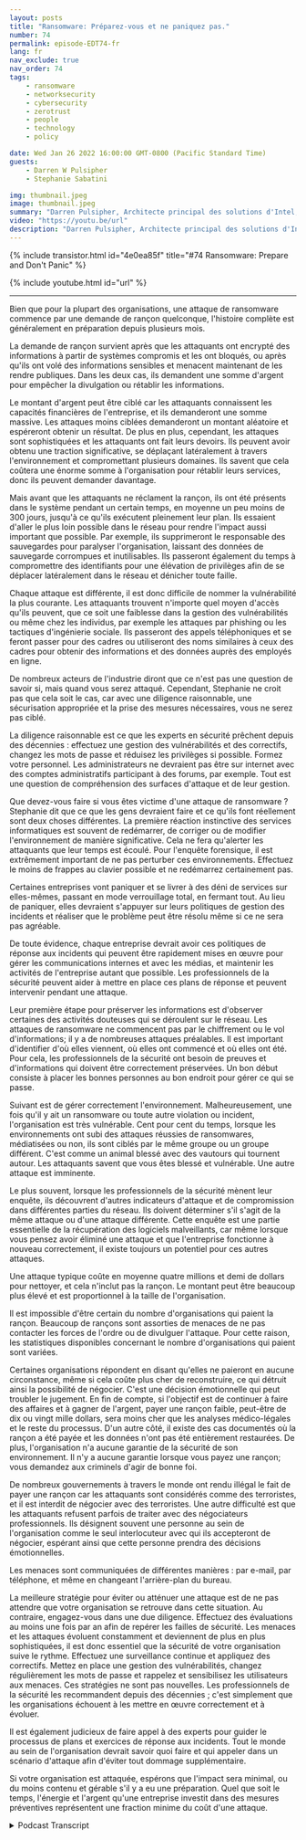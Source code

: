 ```yaml
---
layout: posts
title: "Ransomware: Préparez-vous et ne paniquez pas."
number: 74
permalink: episode-EDT74-fr
lang: fr
nav_exclude: true
nav_order: 74
tags:
    - ransomware
    - networksecurity
    - cybersecurity
    - zerotrust
    - people
    - technology
    - policy

date: Wed Jan 26 2022 16:00:00 GMT-0800 (Pacific Standard Time)
guests:
    - Darren W Pulsipher
    - Stephanie Sabatini

img: thumbnail.jpeg
image: thumbnail.jpeg
summary: "Darren Pulsipher, Architecte principal des solutions d'Intel, s'entretient avec Stephanie Sabatini, Directrice principale des services professionnels de Hitachi Systems Security, sur la prévention et la préparation des attaques de ransomware, ainsi que sur les mesures à prendre si votre organisation est attaquée."
video: "https://youtu.be/url"
description: "Darren Pulsipher, Architecte principal des solutions d'Intel, s'entretient avec Stephanie Sabatini, Directrice principale des services professionnels de Hitachi Systems Security, sur la prévention et la préparation des attaques de ransomware, ainsi que sur les mesures à prendre si votre organisation est attaquée."
---
```


<div>
{% include transistor.html id="4e0ea85f" title="#74 Ransomware: Prepare and Don't Panic" %}

{% include youtube.html id="url" %}
</div>

---

Bien que pour la plupart des organisations, une attaque de ransomware commence par une demande de rançon quelconque, l'histoire complète est généralement en préparation depuis plusieurs mois.

La demande de rançon survient après que les attaquants ont encrypté des informations à partir de systèmes compromis et les ont bloqués, ou après qu'ils ont volé des informations sensibles et menacent maintenant de les rendre publiques. Dans les deux cas, ils demandent une somme d'argent pour empêcher la divulgation ou rétablir les informations.

Le montant d'argent peut être ciblé car les attaquants connaissent les capacités financières de l'entreprise, et ils demanderont une somme massive. Les attaques moins ciblées demanderont un montant aléatoire et espéreront obtenir un résultat. De plus en plus, cependant, les attaques sont sophistiquées et les attaquants ont fait leurs devoirs. Ils peuvent avoir obtenu une traction significative, se déplaçant latéralement à travers l'environnement et compromettant plusieurs domaines. Ils savent que cela coûtera une énorme somme à l'organisation pour rétablir leurs services, donc ils peuvent demander davantage.

Mais avant que les attaquants ne réclament la rançon, ils ont été présents dans le système pendant un certain temps, en moyenne un peu moins de 300 jours, jusqu'à ce qu'ils exécutent pleinement leur plan. Ils essaient d'aller le plus loin possible dans le réseau pour rendre l'impact aussi important que possible. Par exemple, ils supprimeront le responsable des sauvegardes pour paralyser l'organisation, laissant des données de sauvegarde corrompues et inutilisables. Ils passeront également du temps à compromettre des identifiants pour une élévation de privilèges afin de se déplacer latéralement dans le réseau et dénicher toute faille.

Chaque attaque est différente, il est donc difficile de nommer la vulnérabilité la plus courante. Les attaquants trouvent n'importe quel moyen d'accès qu'ils peuvent, que ce soit une faiblesse dans la gestion des vulnérabilités ou même chez les individus, par exemple les attaques par phishing ou les tactiques d'ingénierie sociale. Ils passeront des appels téléphoniques et se feront passer pour des cadres ou utiliseront des noms similaires à ceux des cadres pour obtenir des informations et des données auprès des employés en ligne.

De nombreux acteurs de l'industrie diront que ce n'est pas une question de savoir si, mais quand vous serez attaqué. Cependant, Stephanie ne croit pas que cela soit le cas, car avec une diligence raisonnable, une sécurisation appropriée et la prise des mesures nécessaires, vous ne serez pas ciblé.

La diligence raisonnable est ce que les experts en sécurité prêchent depuis des décennies : effectuez une gestion des vulnérabilités et des correctifs, changez les mots de passe et réduisez les privilèges si possible. Formez votre personnel. Les administrateurs ne devraient pas être sur internet avec des comptes administratifs participant à des forums, par exemple. Tout est une question de compréhension des surfaces d'attaque et de leur gestion.

Que devez-vous faire si vous êtes victime d'une attaque de ransomware ? Stephanie dit que ce que les gens devraient faire et ce qu'ils font réellement sont deux choses différentes. La première réaction instinctive des services informatiques est souvent de redémarrer, de corriger ou de modifier l'environnement de manière significative. Cela ne fera qu'alerter les attaquants que leur temps est écoulé. Pour l'enquête forensique, il est extrêmement important de ne pas perturber ces environnements. Effectuez le moins de frappes au clavier possible et ne redémarrez certainement pas.

Certaines entreprises vont paniquer et se livrer à des déni de services sur elles-mêmes, passant en mode verrouillage total, en fermant tout. Au lieu de paniquer, elles devraient s'appuyer sur leurs politiques de gestion des incidents et réaliser que le problème peut être résolu même si ce ne sera pas agréable.

De toute évidence, chaque entreprise devrait avoir ces politiques de réponse aux incidents qui peuvent être rapidement mises en œuvre pour gérer les communications internes et avec les médias, et maintenir les activités de l'entreprise autant que possible. Les professionnels de la sécurité peuvent aider à mettre en place ces plans de réponse et peuvent intervenir pendant une attaque.

Leur première étape pour préserver les informations est d'observer certaines des activités douteuses qui se déroulent sur le réseau. Les attaques de ransomware ne commencent pas par le chiffrement ou le vol d'informations; il y a de nombreuses attaques préalables. Il est important d'identifier d'où elles viennent, où elles ont commencé et où elles ont été. Pour cela, les professionnels de la sécurité ont besoin de preuves et d'informations qui doivent être correctement préservées. Un bon début consiste à placer les bonnes personnes au bon endroit pour gérer ce qui se passe.

Suivant est de gérer correctement l'environnement. Malheureusement, une fois qu'il y ait un ransomware ou toute autre violation ou incident, l'organisation est très vulnérable. Cent pour cent du temps, lorsque les environnements ont subi des attaques réussies de ransomwares, médiatisées ou non, ils sont ciblés par le même groupe ou un groupe différent. C'est comme un animal blessé avec des vautours qui tournent autour. Les attaquants savent que vous êtes blessé et vulnérable. Une autre attaque est imminente.

Le plus souvent, lorsque les professionnels de la sécurité mènent leur enquête, ils découvrent d'autres indicateurs d'attaque et de compromission dans différentes parties du réseau. Ils doivent déterminer s'il s'agit de la même attaque ou d'une attaque différente. Cette enquête est une partie essentielle de la récupération des logiciels malveillants, car même lorsque vous pensez avoir éliminé une attaque et que l'entreprise fonctionne à nouveau correctement, il existe toujours un potentiel pour ces autres attaques.

Une attaque typique coûte en moyenne quatre millions et demi de dollars pour nettoyer, et cela n'inclut pas la rançon. Le montant peut être beaucoup plus élevé et est proportionnel à la taille de l'organisation.

Il est impossible d'être certain du nombre d'organisations qui paient la rançon. Beaucoup de rançons sont assorties de menaces de ne pas contacter les forces de l'ordre ou de divulguer l'attaque. Pour cette raison, les statistiques disponibles concernant le nombre d'organisations qui paient sont variées.

Certaines organisations répondent en disant qu'elles ne paieront en aucune circonstance, même si cela coûte plus cher de reconstruire, ce qui détruit ainsi la possibilité de négocier. C'est une décision émotionnelle qui peut troubler le jugement. En fin de compte, si l'objectif est de continuer à faire des affaires et à gagner de l'argent, payer une rançon faible, peut-être de dix ou vingt mille dollars, sera moins cher que les analyses médico-légales et le reste du processus. D'un autre côté, il existe des cas documentés où la rançon a été payée et les données n'ont pas été entièrement restaurées. De plus, l'organisation n'a aucune garantie de la sécurité de son environnement. Il n'y a aucune garantie lorsque vous payez une rançon; vous demandez aux criminels d'agir de bonne foi.

De nombreux gouvernements à travers le monde ont rendu illégal le fait de payer une rançon car les attaquants sont considérés comme des terroristes, et il est interdit de négocier avec des terroristes. Une autre difficulté est que les attaquants refusent parfois de traiter avec des négociateurs professionnels. Ils désignent souvent une personne au sein de l'organisation comme le seul interlocuteur avec qui ils accepteront de négocier, espérant ainsi que cette personne prendra des décisions émotionnelles.

Les menaces sont communiquées de différentes manières : par e-mail, par téléphone, et même en changeant l'arrière-plan du bureau.

La meilleure stratégie pour éviter ou atténuer une attaque est de ne pas attendre que votre organisation se retrouve dans cette situation. Au contraire, engagez-vous dans une due diligence. Effectuez des évaluations au moins une fois par an afin de repérer les failles de sécurité. Les menaces et les attaques évoluent constamment et deviennent de plus en plus sophistiquées, il est donc essentiel que la sécurité de votre organisation suive le rythme. Effectuez une surveillance continue et appliquez des correctifs. Mettez en place une gestion des vulnérabilités, changez régulièrement les mots de passe et rappelez et sensibilisez les utilisateurs aux menaces. Ces stratégies ne sont pas nouvelles. Les professionnels de la sécurité les recommandent depuis des décennies ; c'est simplement que les organisations échouent à les mettre en œuvre correctement et à évoluer.

Il est également judicieux de faire appel à des experts pour guider le processus de plans et exercices de réponse aux incidents. Tout le monde au sein de l'organisation devrait savoir quoi faire et qui appeler dans un scénario d'attaque afin d'éviter tout dommage supplémentaire.

Si votre organisation est attaquée, espérons que l'impact sera minimal, ou du moins contenu et gérable s'il y a eu une préparation. Quel que soit le temps, l'énergie et l'argent qu'une entreprise investit dans des mesures préventives représentent une fraction minime du coût d'une attaque.



<details>
<summary> Podcast Transcript </summary>

<p></p>

</details>
